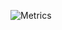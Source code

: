 ![Metrics](https://metrics.lecoq.io/nicolepaul?template=classic&introduction=1&base=header%2C%20activity%2C%20community%2C%20repositories%2C%20metadata&base.indepth=false&base.hireable=false&base.skip=false&introduction=false&introduction.title=true&config.timezone=Europe%2FRome)
